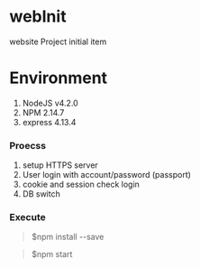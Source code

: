 # webInit
website Project initial item

# Environment
1. NodeJS v4.2.0
2. NPM 2.14.7
3. express 4.13.4

### Proecss 
1. setup HTTPS server 
2. User login with account/password (passport)
3. cookie and session check login
4. DB switch
  	
### Execute 
>$npm install --save

>$npm start
  		
   
  

  

